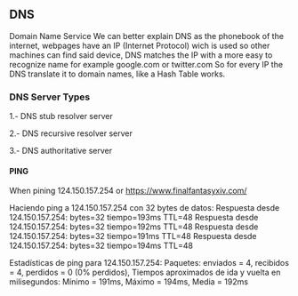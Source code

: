 ## DNS   ### 
Domain Name Service 
We can better explain DNS as the phonebook of the internet, webpages have an IP (Internet Protocol) wich is used so other machines can find said device, DNS matches the IP with a more easy to recognize name for example google.com or twitter.com 
So for every IP the DNS translate it to domain names, like a Hash Table works. 
### DNS   Server Types ###
1.- DNS stub resolver server

2.- DNS recursive resolver server

3.- DNS authoritative server


#### PING #### 
When pining 124.150.157.254 or https://www.finalfantasyxiv.com/ 

Haciendo ping a 124.150.157.254 con 32 bytes de datos:
Respuesta desde 124.150.157.254: bytes=32 tiempo=193ms TTL=48
Respuesta desde 124.150.157.254: bytes=32 tiempo=192ms TTL=48
Respuesta desde 124.150.157.254: bytes=32 tiempo=191ms TTL=48
Respuesta desde 124.150.157.254: bytes=32 tiempo=194ms TTL=48

Estadísticas de ping para 124.150.157.254:
    Paquetes: enviados = 4, recibidos = 4, perdidos = 0
    (0% perdidos),
Tiempos aproximados de ida y vuelta en milisegundos:
    Mínimo = 191ms, Máximo = 194ms, Media = 192ms 
    